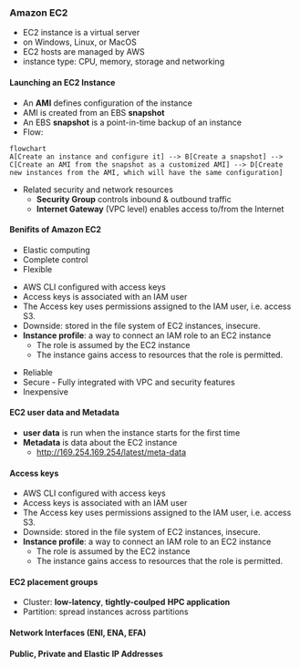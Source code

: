 ### Amazon EC2
- EC2 instance is a virtual server
- on Windows, Linux, or MacOS
- EC2 hosts are managed by AWS
- instance type: CPU, memory, storage and networking

#### Launching an EC2 Instance
- An **AMI** defines configuration of the instance
- AMI is created from an EBS **snapshot**
- An EBS **snapshot** is a point-in-time backup of an instance
- Flow:
```mermaid
flowchart
A[Create an instance and configure it] --> B[Create a snapshot] --> C[Create an AMI from the snapshot as a customized AMI] --> D[Create new instances from the AMI, which will have the same configuration]
```
- Related security and network resources
    - **Security Group** controls inbound & outbound traffic
    - **Internet Gateway** (VPC level) enables access to/from the Internet

#### Benifits of Amazon EC2
* Elastic computing
* Complete control
* Flexible
- AWS CLI configured with access keys
- Access keys is associated with an IAM user
- The Access key uses permissions assigned to the IAM user, i.e. access S3.
- Downside:  stored in the file system of EC2 instances, insecure.
- **Instance profile**: a way to connect an IAM role to an EC2 instance
    - The role is assumed by the EC2 instance
    - The instance gains access to resources that the role is permitted.
* Reliable
* Secure - Fully integrated with VPC and security features
* Inexpensive
#### EC2 user data and Metadata
- **user data** is run when the instance starts for the first time
- **Metadata** is data about the EC2 instance
    * http://169.254.169.254/latest/meta-data
#### Access keys
- AWS CLI configured with access keys
- Access keys is associated with an IAM user
- The Access key uses permissions assigned to the IAM user, i.e. access S3.
- Downside:  stored in the file system of EC2 instances, insecure.
- **Instance profile**: a way to connect an IAM role to an EC2 instance
    - The role is assumed by the EC2 instance
    - The instance gains access to resources that the role is permitted.
#### EC2 placement groups
- Cluster: **low-latency**, **tightly-coulped** **HPC application**
- Partition: spread instances across partitions
#### Network Interfaces (ENI, ENA, EFA)
#### Public, Private and Elastic IP Addresses
